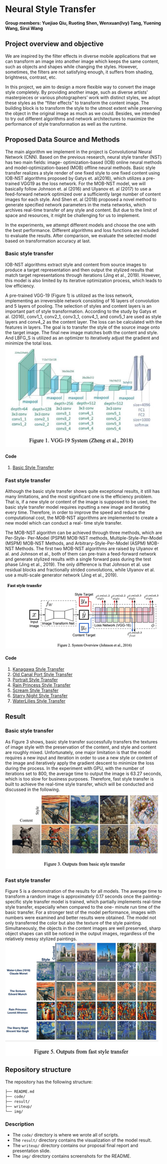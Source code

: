 # Neural Style Transfer

**Group members: Yuejiao Qiu, Ruoting Shen, Wenxuan(Ivy) Tang, Yuening Wang, Sirui Wang**

## Project overview and objective

We are inspired by the filter effects in diverse mobile applications that we can transform an image into another image which keeps the same content, such as objects and shapes while changing the styles. However, sometimes, the filters are not satisfying enough, it suffers from shading, brightness, contrast, etc.

In this project, we aim to design a more flexible way to convert the image style completely. By providing another image, such as diverse artists’ masterpieces or various photographers’ work with distinct styles, we adopt these styles as the “filter effects” to transform the content image. The building block is to transform the style to the utmost extent while preserving the object in the original image as much as we could. Besides, we intended to try out different algorithms and network architectures to maximize the performance of style transformation as well as the runtime.

## Proposed Data Source and Methods

The main algorithm we implement in the project is Convolutional Neural Network (CNN). Based on the previous research, neural style transfer (NST) has two main fields: image- optimization-based (IOB) online neural methods and model-optimization-based (MOB) offline neural methods. Basic style transfer realizes a style render of one fixed style to one fixed content using IOB-NST algorithms proposed by Gatys et. al(2016), which utilizes a pre-trained VGG19 as the loss network. For the MOB-NST model, we will basically follow Johnson et. al (2016) and Ulyanov et. al (2017) to use a feed-forward network optimized over a sufficiently large number of content images for each style. And Shen et. al (2018) proposed a novel method to generate specified network parameters in the meta networks, which archives real-time transfer of any style and content. But due to the limit of space and resources, it might be challenging for us to implement.

In the experiments, we attempt different models and choose the one with the best performance. Different algorithms and loss functions are included to evaluate the results. After comparison, we evaluate the selected model based on transformation accuracy at last.

### Basic style transfer
IOB-NST algorithms extract style and content from source images to produce a target representation and then output the stylized results that match target representations through iterations (Jing et al., 2019). However, this model is also limited by its iterative optimization process, which leads to low efficiency.

A pre-trained VGG-19 (Figure 1) is utilized as the loss network, implementing an irreversible network consisting of 16 layers of convolution and 5 layers of pooling. The selection of styles and content layers is an important part of style transformation. According to the study by Gatys et al. (2016), conv1_1, conv2_1, conv3_1, conv4_1, and conv5_1 are used as style layers and conv4_2 as the content layer. The loss can be calculated with the features in layers. The goal is to transfer the style of the source image onto the target image. The final new image matches both the content and style. And LBFG_S is utilized as an optimizer to iteratively adjust the gradient and minimize the total loss.
![](img/Vgg-19.png)

#### Code
1. [Basic Style Transfer](/code/1_BasicStyleTransfer.ipynb)

### Fast style transfer
Although the basic style transfer shows quite exceptional results, it still has many limitations, and the most significant one is the efficiency problem. That is, if a new style or content of the image is supposed to be used, the basic style transfer model requires inputting a new image and iterating every time. Therefore, in order to improve the speed and reduce the computational cost, the MOB-NST algorithms are implemented to create a new model which can conduct a real- time style transfer.

The MOB-NST algorithm can be achieved through three methods, which are Per-Style- Per-Model (PSPM) MOB-NST methods, Multiple-Style-Per-Model (MSPM) MOB-NST Methods, and Arbitrary-Style-Per-Model (ASPM) MOB-NST Methods. The first two MOB-NST algorithms are raised by Ulyanov et al. and Johnson et al., both of them can pre-train a feed-forward network and generate stylized results with a single forward pass during the test phase (Jing et al., 2019). The only difference is that Johnson et al. use residual blocks and fractionally strided convolutions, while Ulyanov et al. use a multi-scale generator network (Jing et al., 2019).

![](img/fast.png)

#### Code
1. [Kanagawa Style Transfer](code/2_FastTransfer_Kanagawa.ipynb)
2. [Old Canal Port Style Transfer](code/2_FastTransfer_OldCanalPort.ipynb)
3. [Portrait Style Transfer](code/2_FastTransfer_Portrait.ipynb)
4. [Rain Princess Style Transfer](code/2_FastTransfer_RainPrincess.ipynb)
5. [Scream Style Transfer](code/2_FastTransfer_Scream.ipynb)
6. [Starry Night Style Transfer](code/2_FastTransfer_StarryNight.ipynb)
7. [WaterLilies Style Transfer](code/2_FastTransfer_WaterLilies.ipynb)

## Result
### Basic style transfer
As Figure 3 shows, basic style transfer successfully transfers the textures of image style with the preservation of the content, and style and content are roughly mixed. Unfortunately, one major limitation is that the model requires a new input and iteration in order to use a new style or content of the image and iteratively apply the gradient descent to minimize the loss during the process. In the experiment with GPU, with the number of iterations set to 800, the average time to output the image is 63.27 seconds, which is too slow for business purposes. Therefore, fast style transfer is built to achieve the real-time style transfer, which will be conducted and discussed in the following.
![](img/basic_transfer.png)

### Fast style transfer
Figure 5 is a demonstration of the results for all models. The average time to transform a random image is approximately 0.17 seconds once the painting-specific style transfer model is trained, which partially implements real-time style transfer, especially when compared to the one- minute run time of the basic transfer. For a stronger test of the model performance, images with numbers were examined and better results were obtained. The model not only transferred the color but also the texture of the style painting. Simultaneously, the objects in the content images are well preserved, sharp object shapes can still be noticed in the output images, regardless of the relatively messy stylized paintings.
![](img/fast_transfer.png)


## Repository structure

 The repository has the following structure:

```.
├── README.md
├── code/
├── result/
├── writeup/
└── img/

```
### Description

* The `code/` directory is where we wrote all of scripts. 
* The `result/` directory contains the visualization of the model result.
* The `writeup/` directory contains our proposal final report and presentation slide.
* The `img/` directory contains screenshots for the README.